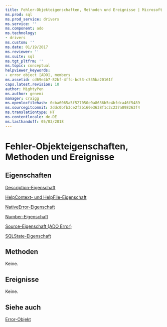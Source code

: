 ```yaml
---
title: Fehler-Objekteigenschaften, Methoden und Ereignisse | Microsoft Docs
ms.prod: sql
ms.prod_service: drivers
ms.service: ''
ms.component: ado
ms.technology:
- drivers
ms.custom: ''
ms.date: 01/19/2017
ms.reviewer: ''
ms.suite: sql
ms.tgt_pltfrm: ''
ms.topic: conceptual
helpviewer_keywords:
- error object [ADO], members
ms.assetid: cd69e4b7-82bf-4ffc-bc53-c535ba20161f
caps.latest.revision: 10
author: MightyPen
ms.author: genemi
manager: craigg
ms.openlocfilehash: 0cba6065a5f527050e0a8636b5e4bfdca46f5489
ms.sourcegitcommit: 2ddc0bfb3ce2f2b160e3638f1c2c237a898263f4
ms.translationtype: HT
ms.contentlocale: de-DE
ms.lasthandoff: 05/03/2018
---
```

# <a name="error-object-properties-methods-and-events"></a>Fehler-Objekteigenschaften, Methoden und Ereignisse
## <a name="properties"></a>Eigenschaften  
 [Description-Eigenschaft](../../../ado/reference/ado-api/description-property.md)  
  
 [HelpContext- und HelpFile-Eigenschaft](../../../ado/reference/ado-api/helpcontext-helpfile-properties.md)  
  
 [NativeError-Eigenschaft](../../../ado/reference/ado-api/nativeerror-property-ado.md)  
  
 [Number-Eigenschaft](../../../ado/reference/ado-api/number-property-ado.md)  
  
 [Source-Eigenschaft (ADO Error)](../../../ado/reference/ado-api/source-property-ado-error.md)  
  
 [SQLState-Eigenschaft](../../../ado/reference/ado-api/sqlstate-property.md)  
  
## <a name="methods"></a>Methoden  
 Keine.  
  
## <a name="events"></a>Ereignisse  
 Keine.  
  
## <a name="see-also"></a>Siehe auch  
 [Error-Objekt](../../../ado/reference/ado-api/error-object.md)
